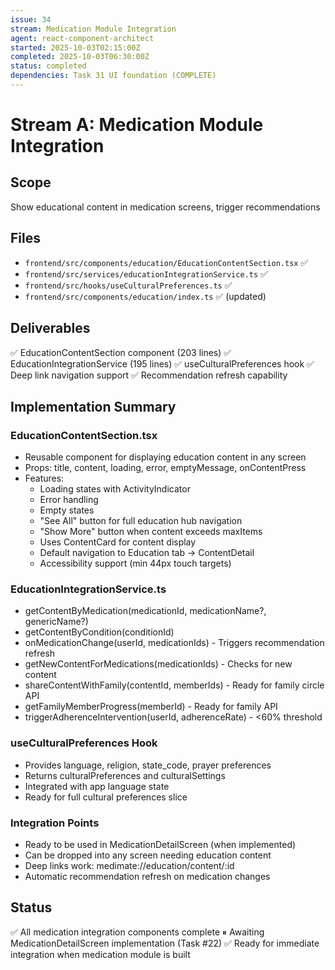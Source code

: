 ```yaml
---
issue: 34
stream: Medication Module Integration
agent: react-component-architect
started: 2025-10-03T02:15:00Z
completed: 2025-10-03T06:30:00Z
status: completed
dependencies: Task 31 UI foundation (COMPLETE)
---
```


# Stream A: Medication Module Integration

## Scope
Show educational content in medication screens, trigger recommendations

## Files
- `frontend/src/components/education/EducationContentSection.tsx` ✅
- `frontend/src/services/educationIntegrationService.ts` ✅
- `frontend/src/hooks/useCulturalPreferences.ts` ✅
- `frontend/src/components/education/index.ts` ✅ (updated)

## Deliverables
✅ EducationContentSection component (203 lines)
✅ EducationIntegrationService (195 lines)
✅ useCulturalPreferences hook
✅ Deep link navigation support
✅ Recommendation refresh capability

## Implementation Summary

### EducationContentSection.tsx
- Reusable component for displaying education content in any screen
- Props: title, content, loading, error, emptyMessage, onContentPress
- Features:
  * Loading states with ActivityIndicator
  * Error handling
  * Empty states
  * "See All" button for full education hub navigation
  * "Show More" button when content exceeds maxItems
  * Uses ContentCard for content display
  * Default navigation to Education tab -> ContentDetail
  * Accessibility support (min 44px touch targets)

### EducationIntegrationService.ts
- getContentByMedication(medicationId, medicationName?, genericName?)
- getContentByCondition(conditionId)
- onMedicationChange(userId, medicationIds) - Triggers recommendation refresh
- getNewContentForMedications(medicationIds) - Checks for new content
- shareContentWithFamily(contentId, memberIds) - Ready for family circle API
- getFamilyMemberProgress(memberId) - Ready for family API
- triggerAdherenceIntervention(userId, adherenceRate) - <60% threshold

### useCulturalPreferences Hook
- Provides language, religion, state_code, prayer preferences
- Returns culturalPreferences and culturalSettings
- Integrated with app language state
- Ready for full cultural preferences slice

### Integration Points
- Ready to be used in MedicationDetailScreen (when implemented)
- Can be dropped into any screen needing education content
- Deep links work: medimate://education/content/:id
- Automatic recommendation refresh on medication changes

## Status
✅ All medication integration components complete
⏸ Awaiting MedicationDetailScreen implementation (Task #22)
✅ Ready for immediate integration when medication module is built
